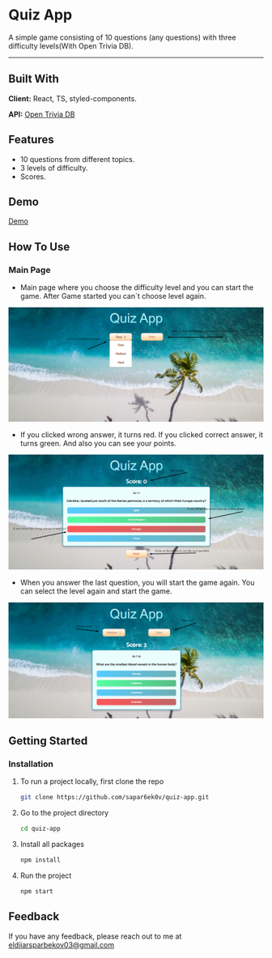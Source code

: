 # Quiz App

A simple game consisting of 10 questions (any questions) with three difficulty levels(With Open Trivia DB).

---

## Built With

**Client:** React, TS, styled-components.

**API:** [Open Trivia DB](https://opentdb.com/)

## Features

- 10 questions from different topics.
- 3 levels of difficulty.
- Scores.

## Demo

[Demo](https://quiz-app-nine-sable.vercel.app/)

## How To Use

### Main Page

- Main page where you choose the difficulty level and you can start the game. After Game started you can`t choose level again.

<img src="public/assets/images/quiz_app_main.png" width="800" alt="Quiz App page" />

- If you clicked wrong answer, it turns red. If you clicked correct answer, it turns green. And also you can see your points.

<img src="public/assets/images/quiz_app_explanation.png" width="800" alt="Explanation" />

- When you answer the last question, you will start the game again. You can select the level again and start the game.

<img src="public/assets/images/quiz_app_start_over.png" width="800" alt="Start over" />

## Getting Started

### Installation

1. To run a project locally, first clone the repo

   ```sh
   git clone https://github.com/sapar6ek0v/quiz-app.git
   ```

2. Go to the project directory

   ```sh
   cd quiz-app
   ```

3. Install all packages

   ```sh
   npm install
   ```

4. Run the project

   ```sh
   npm start
   ```

## Feedback

If you have any feedback, please reach out to me at eldiiarsparbekov03@gmail.com
